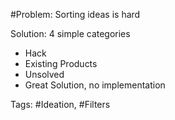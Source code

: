 #Problem: Sorting ideas is hard

Solution: 4 simple categories

- Hack
- Existing Products
- Unsolved
- Great Solution, no implementation

Tags: #Ideation, #Filters
